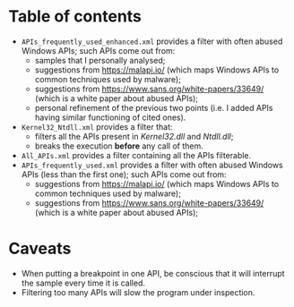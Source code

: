 # Table of contents
- `APIs_frequently_used_enhanced.xml` provides a filter with often abused Windows APIs; such APIs come out from:
  - samples that I personally analysed;
  - suggestions from <https://malapi.io/> (which maps Windows APIs to common techniques used by malware);
  - suggestions from <https://www.sans.org/white-papers/33649/> (which is a white paper about abused APIs);
  - personal refinement of the previous two points (i.e. I added APIs having similar functioning of cited ones).
- `Kernel32_Ntdll.xml` provides a filter that:
  - filters all the APIs present in _Kernel32.dll_ and _Ntdll.dll_;
  - breaks the execution **before** any call of them.
- `All_APIs.xml` provides a filter containing all the APIs filterable.
- `APIs_frequently_used.xml` provides a filter with often abused Windows APIs (less than the first one); such APIs come out from:
  - suggestions from <https://malapi.io/> (which maps Windows APIs to common techniques used by malware);
  - suggestions from <https://www.sans.org/white-papers/33649/> (which is a white paper about abused APIs);

# Caveats
- When putting a breakpoint in one API, be conscious that it will interrupt the sample every time it is called.
- Filtering too many APIs will slow the program under inspection.
